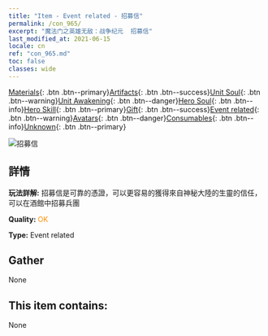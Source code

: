 ```yaml
---
title: "Item - Event related - 招募信"
permalink: /con_965/
excerpt: "魔法门之英雄无敌：战争纪元  招募信"
last_modified_at: 2021-06-15
locale: cn
ref: "con_965.md"
toc: false
classes: wide
---
```

 [Materials](/ItemsCN/){: .btn .btn--primary}[Artifacts](/ItemsCN/Artifacts/){: .btn .btn--success}[Unit Soul](/ItemsCN/UnitSoul/){: .btn .btn--warning}[Unit Awakening](/ItemsCN/UnitAwakening/){: .btn .btn--danger}[Hero Soul](/ItemsCN/HeroSoul/){: .btn .btn--info}[Hero Skill](/ItemsCN/HeroSkill/){: .btn .btn--primary}[Gift](/ItemsCN/Gift/){: .btn .btn--success}[Event related](/ItemsCN/Events/){: .btn .btn--warning}[Avatars](/ItemsCN/Avatars/){: .btn .btn--danger}[Consumables](/ItemsCN/Consumables/){: .btn .btn--info}[Unknown](/ItemsCN/Unknown/){: .btn .btn--primary}

 ![招募信](/images/t/i_40901.png)

## 詳情
 **玩法詳解:** 招募信是可靠的憑證，可以更容易的獲得來自神秘大陸的生靈的信任，可以在酒館中招募兵團

 **Quality:** <span style="color: #FF8C00">OK</span>

 **Type:** Event related

## Gather

  None

## This item contains:

  None

